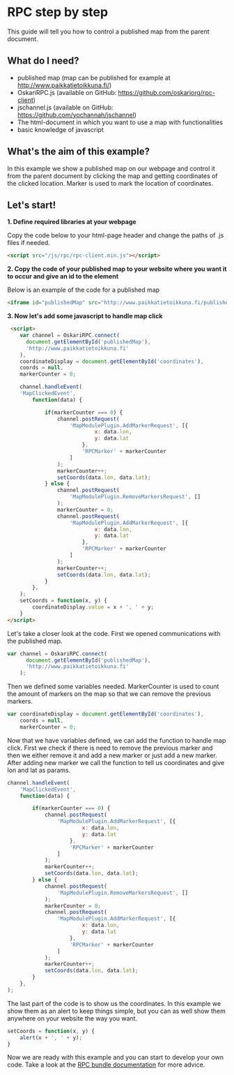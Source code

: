 # RPC step by step

This guide will tell you how to control a published map from the parent document.

## What do I need?

* published map (map can be published for example at http://www.paikkatietoikkuna.fi/)
* OskariRPC.js (available on GitHub: https://github.com/oskariorg/rpc-client)
* jschannel.js (available on GitHub: https://github.com/yochannah/jschannel)
* The html-document in which you want to use a map with functionalities
* basic knowledge of javascript

## What's the aim of this example?

In this example we show a published map on our webpage and control it from the parent document by clicking the map and getting coordinates of the clicked location. Marker is used to mark the location of coordinates.

## Let's start!

**1. Define required libraries at your webpage**

Copy the code below to your html-page header and change the paths of .js files if needed.

```html
<script src="/js/rpc/rpc-client.min.js"></script>
```

**2. Copy the code of your published map to your website where you want it to occur and give an id to the element**
    
Below is an example of the code for a published map

```html
<iframe id="publishedMap" src="http://www.paikkatietoikkuna.fi/published/fi/ab389bdd-f47c-43f8-b529-ae7789f53703"></iframe>
```
**3. Now let's add some javascript to handle map click**

```html
 <script>
    var channel = OskariRPC.connect(
      document.getElementById('publishedMap'),
      'http://www.paikkatietoikkuna.fi'
    ),
    coordinateDisplay = document.getElementById('coordinates'),
    coords = null,
    markerCounter = 0;

    channel.handleEvent(
    'MapClickedEvent',
        function(data) {

            if(markerCounter === 0) {
                channel.postRequest(
                    'MapModulePlugin.AddMarkerRequest', [{
                            x: data.lon,
                            y: data.lat
                        },
                        'RPCMarker' + markerCounter
                    ]
                );
                markerCounter++;
                setCoords(data.lon, data.lat);
            } else {
                channel.postRequest(
                    'MapModulePlugin.RemoveMarkersRequest', []
                );
                markerCounter = 0;
                channel.postRequest(
                    'MapModulePlugin.AddMarkerRequest', [{
                            x: data.lon,
                            y: data.lat
                        },
                        'RPCMarker' + markerCounter
                    ]
                );
                markerCounter++;
                setCoords(data.lon, data.lat);
            }
        },
    );
    setCoords = function(x, y) {
        coordinateDisplay.value = x + ', ' + y;
    }
</script>
```
Let's take a closer look at the code.
First we opened communications with the published map.
```javascript
var channel = OskariRPC.connect(
      document.getElementById('publishedMap'),
      'http://www.paikkatietoikkuna.fi'
    );
```
Then we defined some variables needed. MarkerCounter is used to count the amount of markers on the map so that we can remove the previous markers.
```javascript
var coordinateDisplay = document.getElementById('coordinates'),
    coords = null,
    markerCounter = 0;
```
Now that we have variables defined, we can add the function to handle map click. First we check if there is need to remove the previous marker and then we either remove it and add a new marker or just add a new marker. After adding new marker we call the function to tell us coordinates and give lon and lat as params.

```javascript
channel.handleEvent(
    'MapClickedEvent',
    function(data) {

        if(markerCounter === 0) {
            channel.postRequest(
                'MapModulePlugin.AddMarkerRequest', [{
                        x: data.lon,
                        y: data.lat
                    },
                    'RPCMarker' + markerCounter
                ]
            );
            markerCounter++;
            setCoords(data.lon, data.lat);
        } else {
            channel.postRequest(
                'MapModulePlugin.RemoveMarkersRequest', []
            );
            markerCounter = 0;
            channel.postRequest(
                'MapModulePlugin.AddMarkerRequest', [{
                        x: data.lon,
                        y: data.lat
                    },
                    'RPCMarker' + markerCounter
                ]
            );
            markerCounter++;
            setCoords(data.lon, data.lat);
        }
    },
);
```
The last part of the code is to show us the coordinates. In this example we show them as an alert to keep things simple, but you can as well show them anywhere on your website the way you want.

```javascript
setCoords = function(x, y) {
    alert(x + ', ' + y);
}
```

Now we are ready with this example and you can start to develop your own code. Take a look at the [RPC bundle documentation](/documentation/bundles/framework/rpc) for more advice.
